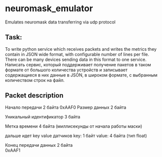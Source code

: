 # neuromask_emulator

Emulates neuromask data transferring via udp protocol

## Task:
To write python service which receives packets and writes the metrics they contain in JSON wide format, with configurable number of lines per file.
There can be many devices sending data in this format to one service.
Написать сервис, который поддерживает получение пакетов в таком формате от большого количества устройств и записывает содержащиеся в них данные в JSON, в широком формате, с выбранным количеством строк на файл.

## Packet description
Начало  передачи  2 байта
0xAAF0
Размер данных 2 байта

Уникальный идентификатор 3 байта
 
Метка времени 4 байта (миллисекунды от начала работы маски)
 
дальше идет key value датчиков
key: 1  байт value: 4 байта  (тип float)
 
Конец передачи данных 2 байта  
0xAAF1
